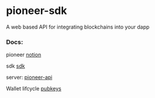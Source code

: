 # pioneer-sdk
A web based API for integrating blockchains into your dapp





### Docs:

pioneer
[notion](https://ahead-respect-850.notion.site/Pioneer-Developer-Platform-de0ed9bdaaf44133b6fb1a29e4d29bdf)

sdk
[sdk](https://ahead-respect-850.notion.site/Pioneer-SDK-f946865a6c0340b598078a8c560537aa)

server:
[pioneer-api](https://ahead-respect-850.notion.site/Pioneer-Server-fc4311b3788d4515b448590c443bd5c4)

Wallet lifcycle
[pubkeys](https://www.notion.so/Pubkey-Lifecycle-61f28d66eba745458269e19534c270f0)